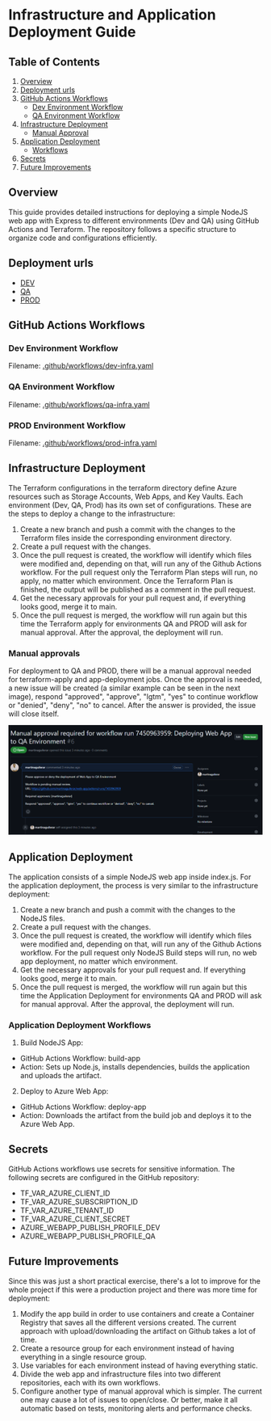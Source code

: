 # Infrastructure and Application Deployment Guide

## Table of Contents
1. [Overview](#overview)
2. [Deployment urls](#deployment-urls)
3. [GitHub Actions Workflows](#github-actions-workflows)
    - [Dev Environment Workflow](#dev-environment-workflow)
    - [QA Environment Workflow](#qa-environment-workflow)
4. [Infrastructure Deployment](#infrastructure-deployment)
    - [Manual Approval](#application-deployment-workflows)
5. [Application Deployment](#application-deployment)
    - [Workflows](#application-deployment-workflows)
6. [Secrets](#secrets)
7. [Future Improvements](#secrets)

## Overview
This guide provides detailed instructions for deploying a simple NodeJS web app with Express to different environments (Dev and QA) using GitHub Actions and Terraform. The repository follows a specific structure to organize code and configurations efficiently.

## Deployment urls
- [DEV](https://mywebapp-maar-dev59c0.azurewebsites.net/)
- [QA](https://mywebapp-maar-qa.azurewebsites.net/)
- [PROD](https://mywebapp-maar-prod.azurewebsites.net/)

## GitHub Actions Workflows

### Dev Environment Workflow
Filename: [.github/workflows/dev-infra.yaml](./.github/workflows/dev-infra.yaml)

### QA Environment Workflow
Filename: [.github/workflows/qa-infra.yaml](./.github/workflows/qa-infra.yaml)

### PROD Environment Workflow
Filename: [.github/workflows/prod-infra.yaml](./.github/workflows/prod-infra.yaml)

## Infrastructure Deployment
The Terraform configurations in the terraform directory define Azure resources such as Storage Accounts, Web Apps, and Key Vaults. Each environment (Dev, QA, Prod) has its own set of configurations. These are the steps to deploy a change to the infrastructure:
1. Create a new branch and push a commit with the changes to the Terraform files inside the corresponding environment directory.
2. Create a pull request with the changes.
3. Once the pull request is created, the workflow will identify which files were modified and, depending on that, will run any of the Github Actions workflow. For the pull request only the Terraform Plan steps will run, no apply, no matter which environment. Once the Terraform Plan is finished, the output will be published as a comment in the pull request.
4. Get the necessary approvals for your pull request and, if everything looks good, merge it to main.
5. Once the pull request is merged, the workflow will run again but this time the Terraform apply for environments QA and PROD will ask for manual approval. After the approval, the deployment will run.

### Manual approvals
For deployment to QA and PROD, there will be a manual approval needed for terraform-apply and app-deployment jobs. Once the approval is needed, a new issue will be created (a similar example can be seen in the next image), respond "approved", "approve", "lgtm", "yes" to continue workflow or "denied", "deny", "no" to cancel. After the answer is provided, the issue will close itself.

![Alt text](./src/approval.png)

## Application Deployment
The application consists of a simple NodeJS web app inside index.js. For the application deployment, the process is very similar to the infrastructure deployment:

1. Create a new branch and push a commit with the changes to the NodeJS files.
2. Create a pull request with the changes.
3. Once the pull request is created, the workflow will identify which files were modified and, depending on that, will run any of the Github Actions workflow. For the pull request only NodeJS Build steps will run, no web app deployment, no matter which environment.
4. Get the necessary approvals for your pull request and. If everything looks good, merge it to main.
5. Once the pull request is merged, the workflow will run again but this time the Application Deployment for environments QA and PROD will ask for manual approval. After the approval, the deployment will run.

### Application Deployment Workflows
1. Build NodeJS App:
- GitHub Actions Workflow: build-app
- Action: Sets up Node.js, installs dependencies, builds the application and uploads the artifact.

2. Deploy to Azure Web App:
- GitHub Actions Workflow: deploy-app
- Action: Downloads the artifact from the build job and deploys it to the Azure Web App.

## Secrets
GitHub Actions workflows use secrets for sensitive information. The following secrets are configured in the GitHub repository:

- TF_VAR_AZURE_CLIENT_ID
- TF_VAR_AZURE_SUBSCRIPTION_ID
- TF_VAR_AZURE_TENANT_ID
- TF_VAR_AZURE_CLIENT_SECRET
- AZURE_WEBAPP_PUBLISH_PROFILE_DEV
- AZURE_WEBAPP_PUBLISH_PROFILE_QA

## Future Improvements
Since this was just a short practical exercise, there's a lot to improve for the whole project if this were a production project and there was more time for deployment:

1. Modify the app build in order to use containers and create a Container Registry that saves all the different versions created. The current approach with upload/downloading the artifact on Github takes a lot of time.
2. Create a resource group for each environment instead of having everything in a single resource group.
3. Use variables for each environment instead of having everything static.
4. Divide the web app and infrastructure files into two different repositories, each with its own workflows.
5. Configure another type of manual approval which is simpler. The current one may cause a lot of issues to open/close. Or better, make it all automatic based on tests, monitoring alerts and performance checks.